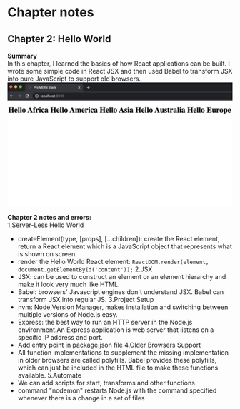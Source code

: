 # Chapter notes
## Chapter 2: Hello World
**Summary**  
In this chapter, I learned the basics of how React applications can be built. I wrote some simple code in React JSX and then used Babel to transform JSX into pure JavaScript to support old browsers.
![image](readme_images/ch02.jpg)

**Chapter 2 notes and errors:**   
1.Server-Less Hello World
   - createElement(type, [props], [...children]): create the React element, return a React element which is a JavaScript object that represents what is shown on screen.
   - render the Hello World React element:
	`ReactDOM.render(element, document.getElementById('content'));`
2.JSX
   - JSX: can be used to construct an element or an element hierarchy and make it look very much like HTML.
   - Babel: browsers' Javascript engines don't understand JSX. Babel can transform JSX into regular JS.
3.Project Setup
   - nvm: Node Version Manager, makes installation and switching between multiple versions of Node.js easy.
   - Express: the best way to run an HTTP server in the Node.js environment.An Express application is web server that listens on a specific IP address and port.
   - Add entry point in package.json file
4.Older Browsers Support
   - All function implementations to supplement the missing implementation in older browsers are called polyfills. Babel provides these polyfills, which can just be included in the HTML file to make these functions available.
5.Automate
   - We can add scripts for start, transforms and other functions
   - command "nodemon" restarts Node.js with the command specified whenever there is a change in a set of files 